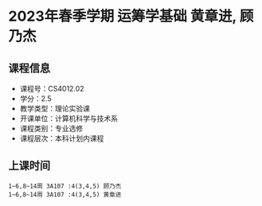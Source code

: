 # 2023年春季学期 运筹学基础 黄章进, 顾乃杰






## 课程信息

- 课程号：CS4012.02
- 学分：2.5
- 教学类型：理论实验课
- 开课单位：计算机科学与技术系
- 课程类别：专业选修
- 课程层次：本科计划内课程

## 上课时间

```
1~6,8~14周 3A107 :4(3,4,5) 顾乃杰
1~6,8~14周 3A107 :4(3,4,5) 黄章进
```

